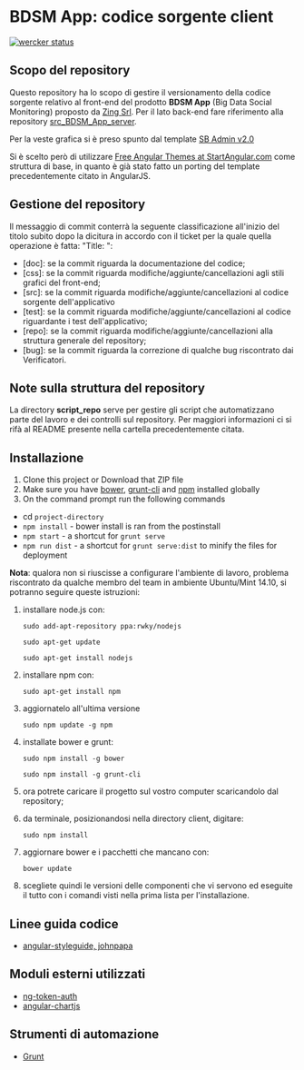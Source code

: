 # BDSM App: codice sorgente client
[![wercker status](https://app.wercker.com/status/01066e918fb09394e3063dcc9edcbca6/m "wercker status")](https://app.wercker.com/project/bykey/01066e918fb09394e3063dcc9edcbca6)

## Scopo del repository

Questo repository ha lo scopo di gestire il versionamento della codice sorgente relativo al front-end del prodotto **BDSM App** (Big Data Social Monitoring) proposto da [Zing Srl](http://www.zing-store.com/it/#index). Per il lato back-end fare riferimento alla repository [src_BDSM_App_server](https://github.com/MashUp-UniPD/src_BDSM_App_server).

Per la veste grafica si è preso spunto dal template [SB Admin v2.0](http://startbootstrap.com/template-overviews/sb-admin-2/)

Si è scelto però di utilizzare [Free Angular Themes at StartAngular.com](http://www.startangular.com/) come struttura di base, in quanto è già stato fatto un porting del template precedentemente citato in AngularJS.

## Gestione del repository

Il messaggio di commit conterrà la seguente classificazione all'inizio del titolo subito dopo la dicitura in accordo con il ticket per la quale quella operazione è fatta: "Title: ":

- [doc]: se la commit riguarda la documentazione del codice;
- [css]: se la commit riguarda modifiche/aggiunte/cancellazioni agli stili grafici del front-end;
- [src]: se la commit riguarda modifiche/aggiunte/cancellazioni al codice sorgente dell'applicativo
- [test]: se la commit riguarda modifiche/aggiunte/cancellazioni al codice riguardante i test dell'applicativo;
- [repo]: se la commit riguarda modifiche/aggiunte/cancellazioni alla struttura generale del repository;
- [bug]: se la commit riguarda la correzione di qualche bug riscontrato dai Verificatori.

## Note sulla struttura del repository

La directory **script_repo** serve per gestire gli script che automatizzano parte del lavoro e dei controlli sul repository. Per maggiori informazioni ci si rifà al README presente nella cartella precedentemente citata.

## Installazione
1. Clone this project or Download that ZIP file
2. Make sure you have [bower](http://bower.io/), [grunt-cli](https://www.npmjs.com/package/grunt-cli) and  [npm](https://www.npmjs.org/) installed globally
3. On the command prompt run the following commands
- cd `project-directory`
- `npm install` - bower install is ran from the postinstall
- `npm start` - a shortcut for `grunt serve`
- `npm run dist` - a shortcut for `grunt serve:dist` to minify the files for deployment

**Nota**: qualora non si riuscisse a configurare l'ambiente di lavoro, problema riscontrato da qualche membro del team in ambiente Ubuntu/Mint 14.10, si potranno seguire queste istruzioni:

1. installare node.js con:

	`sudo add-apt-repository ppa:rwky/nodejs`

	`sudo apt-get update`

	`sudo apt-get install nodejs`
2. installare npm con:

	`sudo apt-get install npm`
3. aggiornatelo all'ultima versione

	`sudo npm update -g npm`
4. installate bower e grunt:

	`sudo npm install -g bower`

	`sudo npm install -g grunt-cli`
5. ora potrete caricare il progetto sul vostro computer scaricandolo dal repository;
6. da terminale, posizionandosi nella directory client, digitare:

	`sudo npm install`
7. aggiornare bower e i pacchetti che mancano con:

	`bower update`
8. scegliete quindi le versioni delle componenti che vi servono ed eseguite il tutto con i comandi visti nella prima lista per l'installazione.


## Linee guida codice
- [angular-styleguide, johnpapa](https://github.com/johnpapa/angular-styleguide)

## Moduli esterni utilizzati

- [ng-token-auth](https://github.com/lynndylanhurley/ng-token-auth)
- [angular-chartjs](https://github.com/jtblin/angular-chart.js)

## Strumenti di automazione

- [Grunt](http://gruntjs.com/)

